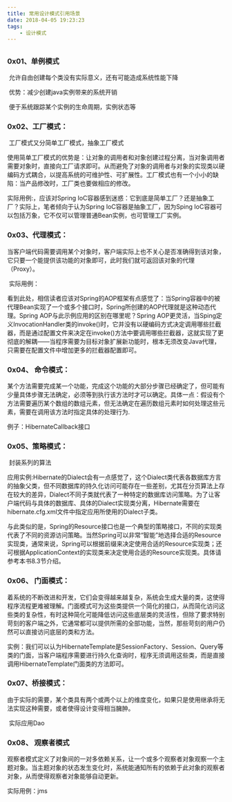```yaml
---
title: 常用设计模式引用场景
date: 2018-04-05 19:23:23
tags:
	- 设计模式
---
```


## 

### 0x01、单例模式

​      允许自由创建每个类没有实际意义，还有可能造成系统性能下降

​      优势：减少创建java实例带来的系统开销

​       便于系统跟踪某个实例的生命周期，实例状态等

<!--more-->

### 0x02、**工厂模式**：

​     工厂模式又分简单工厂模式，抽象工厂模式

​     使用简单工厂模式的优势是：让对象的调用者和对象创建过程分离，当对象调用者需要对象时，直接向工厂请求即可。从而避免了对象的调用者与对象的实现类以硬编码方式耦合，以提高系统的可维护性、可扩展性。工厂模式也有一个小小的缺陷：当产品修改时，工厂类也要做相应的修改。

   实际用例:，应该对Spring IoC容器感到迷惑：它到底是简单工厂？还是抽象工厂？实际上，笔者倾向于认为Spring IoC容器是抽象工厂，因为Sping IoC容器可以包括万象，它不仅可以管理普通Bean实例，也可管理工厂实例。

### 0x03、**代理模式**：

​     当客户端代码需要调用某个对象时，客户端实际上也不关心是否准确得到该对象，它只要一个能提供该功能的对象即可，此时我们就可返回该对象的代理（Proxy）。

​      实际用例：

看到此处，相信读者应该对Spring的AOP框架有点感觉了：当Spring容器中的被代理Bean实现了一个或多个接口时，Spring所创建的AOP代理就是这种动态代理。Spring AOP与此示例应用的区别在哪里呢？Spring AOP更灵活，当Sping定义InvocationHandler类的invoke()时，它并没有以硬编码方式决定调用哪些拦截器，而是通过配置文件来决定在invoke()方法中要调用哪些拦截器，这就实现了更彻底的解耦——当程序需要为目标对象扩展新功能时，根本无须改变Java代理，只需要在配置文件中增加更多的拦截器配置即可。

### 0x04、 **命令模式：**

​     某个方法需要完成某一个功能，完成这个功能的大部分步骤已经确定了，但可能有少量具体步骤无法确定，必须等到执行该方法时才可以确定。具体一点：假设有个方法需要遍历某个数组的数组元素，但无法确定在遍历数组元素时如何处理这些元素，需要在调用该方法时指定具体的处理行为.

  例子：HibernateCallback接口

### 0x05、**策略模式：**

​    封装系列的算法

​    应用实例:Hibernate的Dialect会有一点感觉了，这个Dialect类代表各数据库方言的抽象父类，但不同数据库的持久化访问可能存在一些差别，尤其在分页算法上存在较大的差异，Dialect不同子类就代表了一种特定的数据库访问策略。为了让客户端代码与具体的数据库、具体的Dialect实现类分离，Hibernate需要在hibernate.cfg.xml文件中指定应用所使用的Dialect子类。

与此类似的是，Spring的Resource接口也是一个典型的策略接口，不同的实现类代表了不同的资源访问策略。当然Spring可以非常“智能”地选择合适的Resource实现类，通常来说，Spring可以根据前缀来决定使用合适的Resource实现类；还可根据ApplicationContext的实现类来决定使用合适的Resource实现类。具体请参考本书8.3节介绍。

### 0x06、 **门面模式：**

​     着系统的不断改进和开发，它们会变得越来越复杂，系统会生成大量的类，这使得程序流程更难被理解。门面模式可为这些类提供一个简化的接口，从而简化访问这些类的复杂性，有时这种简化可能降低访问这些底层类的灵活性，但除了要求特别苛刻的客户端之外，它通常都可以提供所需的全部功能，当然，那些苛刻的用户仍然可以直接访问底层的类和方法。

​     实例：我们可以认为HibernateTemplate是SessionFactory、Session、Query等类的门面，当客户端程序需要进行持久化查询时，程序无须调用这些类，而是直接调用HibernateTemplate门面类的方法即可。

### 0x07、**桥接模式：**

​     由于实际的需要，某个类具有两个或两个以上的维度变化，如果只是使用继承将无法实现这种需要，或者使得设计变得相当臃肿。

​      实际应用Dao

### 0x08、 **观察者模式**

​    观察者模式定义了对象间的一对多依赖关系，让一个或多个观察者对象观察一个主题对象。当主题对象的状态发生变化时，系统能通知所有的依赖于此对象的观察者对象，从而使得观察者对象能够自动更新。

   实际用例：jms